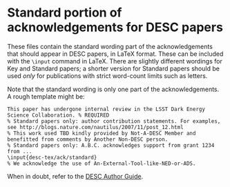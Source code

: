 # Standard portion of acknowledgements for DESC papers

These files contain the standard wording part of the acknowledgements that should appear in DESC papers, in LaTeX format.
These can be included with the `\input` command in LaTeX. There are slightly different wordings for Key and Standard papers; a shorter version for Standard papers should be used *only* for publications with strict word-count limits such as letters.

Note that the standard wording is only one part of the acknowledgements. A rough template might be:

```
This paper has undergone internal review in the LSST Dark Energy Science Collaboration. % REQUIRED
% Standard papers only: author contribution statements. For examples, see http://blogs.nature.com/nautilus/2007/11/post_12.html
% This work used TBD kindly provided by Not-A-DESC Member and benefitted from comments by Another Non-DESC person.
% Standard papers only: A.B.C. acknowledges support from grant 1234 from ...
\input{desc-tex/ack/standard}
% We acknowledge the use of An-External-Tool-like-NED-or-ADS.
```

When in doubt, refer to the [DESC Author Guide](https://github.com/LSSTDESC/Author_Guide/blob/compiled/main.pdf).
